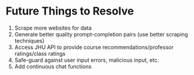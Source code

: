 # Future Things to Resolve
1. Scrape more websites for data
2. Generate better quality prompt-completion pairs (use better scraping techniques)
3. Access JHU API to provide course recommendations/professor ratings/class ratings
4. Safe-guard against user input errors, malicious input, etc.
5. Add continuous chat functions
